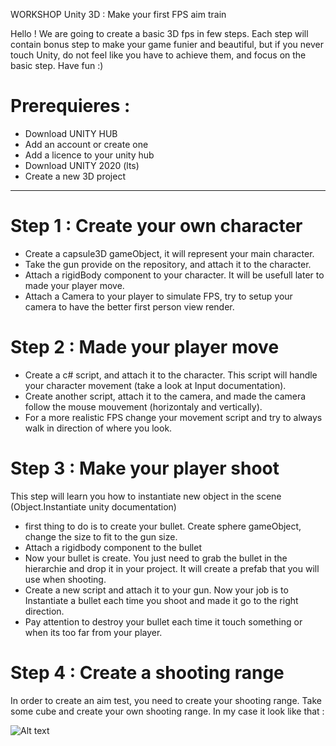 WORKSHOP Unity 3D : Make your first FPS aim train

Hello ! 
We are going to create a basic 3D fps in few steps. 
Each step will contain bonus step to make your game funier and beautiful, but if you never touch Unity, do not feel like
you have to achieve them, and focus on the basic step.
Have fun :)

# Prerequieres :
* Download UNITY HUB
* Add an account or create one
* Add a licence to your unity hub
* Download UNITY 2020 (lts)
* Create a new 3D project

___________________________________

# Step 1 : Create your own character

* Create a capsule3D gameObject, it will represent your main character.
* Take the gun provide on the repository, and attach it to the character.
* Attach a rigidBody component to your character. It will be usefull later to made your player move.
* Attach a Camera to your player to simulate FPS, try to setup your camera to have the better first person view render.

# Step 2 : Made your player move

* Create a c# script, and attach it to the character. This script will handle your character movement (take a look at Input documentation).
* Create another script, attach it to the camera, and made the camera follow the mouse mouvement (horizontaly and vertically).
* For a more realistic FPS change your movement script and try to always walk in direction of where you look.

# Step 3 : Make your player shoot

This step will learn you how to instantiate new object in the scene (Object.Instantiate unity documentation) 

* first thing to do is to create your bullet. Create sphere gameObject, change the size to fit to the gun size.
* Attach a rigidbody component to the bullet
* Now your bullet is create. You just need to grab the bullet in the hierarchie and drop it in your project. It will create a prefab that you will use when shooting.
* Create a new script and attach it to your gun. Now your job is to Instantiate a bullet each time you shoot and made it go to the right direction.
* Pay attention to destroy your bullet each time it touch something or when its too far from your player.

# Step 4 : Create a shooting range

In order to create an aim test, you need to create your shooting range. Take some cube and create your own shooting range. In my case it look like that :

![Alt text]()

